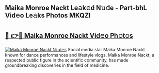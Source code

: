 ## Maika Monroe Nackt Le𝚊k𝚎d N𝚞𝚍e - Part-bhL Vid𝚎o Le𝚊ks Photos MKQZl

# <h2><a href="http://fb44os.evod.top/?m=Maika+Monroe+Nackt">🔗 👉🔴 Maika Monroe Nackt Vid𝚎o Ph𝚘t𝚘s</a></h2>

[![Maika Monroe Nackt N𝚞d𝚎s](https://i.imgur.com/8V9OHl7.gif)](http://fb44os.evod.top/?m=Maika+Monroe+Nackt)
Social media star Maika Monroe Nackt known for dance performances and lifestyle vlogs. Maika Monroe Nackt, a respected public figure in the scientific community, has made groundbreaking discoveries in the field of medicine. 
